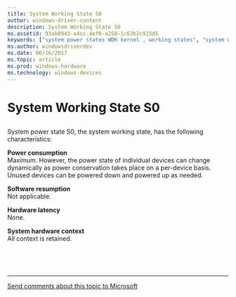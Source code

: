 ```yaml
---
title: System Working State S0
author: windows-driver-content
description: System Working State S0
ms.assetid: 93ab0943-a4cc-4ef0-a250-1c63b2c915d5
keywords: ["system power states WDK kernel , working states", "system working states WDK power management", "S0 WDK power management", "working states WDK power management", "software resumption WDK power management", "resumption WDK power management", "hardware latency WDK power management", "system hardware context WDK power management", "hardware context WDK power management", "context WDK power management", "latency WDK power management"]
ms.author: windowsdriverdev
ms.date: 06/16/2017
ms.topic: article
ms.prod: windows-hardware
ms.technology: windows-devices
---
```


# System Working State S0


## <a href="" id="ddk-system-working-state-s0-kg"></a>


System power state S0, the system working state, has the following characteristics:

<a href="" id="power-consumption"></a>**Power consumption**  
Maximum. However, the power state of individual devices can change dynamically as power conservation takes place on a per-device basis. Unused devices can be powered down and powered up as needed.

<a href="" id="software-resumption"></a>**Software resumption**  
Not applicable.

<a href="" id="hardware-latency"></a>**Hardware latency**  
None.

<a href="" id="system-hardware-context"></a>**System hardware context**  
All context is retained.

 

 


--------------------
[Send comments about this topic to Microsoft](mailto:wsddocfb@microsoft.com?subject=Documentation%20feedback%20%5Bkernel\kernel%5D:%20System%20Working%20State%20S0%20%20RELEASE:%20%286/14/2017%29&body=%0A%0APRIVACY%20STATEMENT%0A%0AWe%20use%20your%20feedback%20to%20improve%20the%20documentation.%20We%20don't%20use%20your%20email%20address%20for%20any%20other%20purpose,%20and%20we'll%20remove%20your%20email%20address%20from%20our%20system%20after%20the%20issue%20that%20you're%20reporting%20is%20fixed.%20While%20we're%20working%20to%20fix%20this%20issue,%20we%20might%20send%20you%20an%20email%20message%20to%20ask%20for%20more%20info.%20Later,%20we%20might%20also%20send%20you%20an%20email%20message%20to%20let%20you%20know%20that%20we've%20addressed%20your%20feedback.%0A%0AFor%20more%20info%20about%20Microsoft's%20privacy%20policy,%20see%20http://privacy.microsoft.com/default.aspx. "Send comments about this topic to Microsoft")


